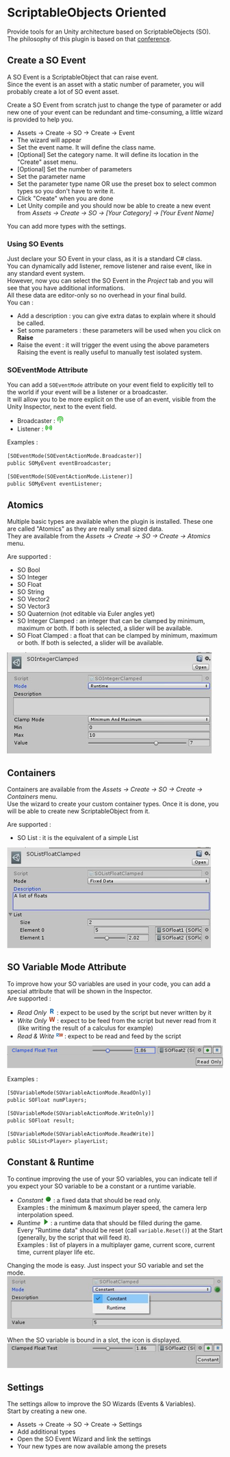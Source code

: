 # ScriptableObjects Oriented

Provide tools for an Unity architecture based on ScriptableObjects (SO).<br>
The philosophy of this plugin is based on that [conference](https://www.youtube.com/watch?v=raQ3iHhE_Kk).

## Create a SO Event
A SO Event is a ScriptableObject that can raise event.<br>
Since the event is an asset with a static number of parameter, you will probably create a lot of SO event asset.

Create a SO Event from scratch just to change the type of parameter or add new one of your event can be redundant and time-consuming, a little wizard is provided to help you.

- Assets -> Create -> SO -> Create -> Event
- The wizard will appear
- Set the event name. It will define the class name.
- [Optional] Set the category name. It will define its location in the "Create" asset menu.
- [Optional] Set the number of parameters
- Set the parameter name
- Set the parameter type name OR use the preset box to select common types so you don't have to write it.
- Click "Create" when you are done
- Let Unity compile and you should now be able to create a new event from *Assets -> Create -> SO -> [Your Category] -> [Your Event Name]*

You can add more types with the settings.

### Using SO Events

Just declare your SO Event in your class, as it is a standard C# class.<br>
You can dynamically add listener, remove listener and raise event, like in any standard event system.<br>
However, now you can select the SO Event in the *Project* tab and you will see that you have additional informations.<br>
All these data are editor-only so no overhead in your final build.<br>
You can :
- Add a description : you can give extra datas to explain where it should be called.
- Set some parameters : these parameters will be used when you click on **Raise**
- Raise the event : it will trigger the event using the above parameters
Raising the event is really useful to manually test isolated system.

### SOEventMode Attribute

You can add a `SOEventMode` attribute on your event field to explicitly tell to the world if your event will be a listener or a broadcaster.<br>
It will allow you to be more explicit on the use of an event, visible from the Unity Inspector, next to the event field.
- Broadcaster : ![Broadcaster icon](Editor/Resources/IconBroadcaster.png)
- Listener : ![Listener icon](Editor/Resources/IconListener.png)

Examples :

`[SOEventMode(SOEventActionMode.Broadcaster)]`<br>
`public SOMyEvent eventBroadcaster;`

`[SOEventMode(SOEventActionMode.Listener)]`<br>
`public SOMyEvent eventListener;`


## Atomics

Multiple basic types are available when the plugin is installed. These one are called "Atomics" as they are really small sized data.<br>
They are available from the *Assets -> Create -> SO -> Create -> Atomics* menu.<br>

Are supported :
- SO Bool
- SO Integer
- SO Float
- SO String
- SO Vector2
- SO Vector3
- SO Quaternion (not editable via Euler angles yet)
- SO Integer Clamped : an integer that can be clamped by minimum, maximum or both. If both is selected, a slider will be available.
- SO Float Clamped : a float that can be clamped by minimum, maximum or both. If both is selected, a slider will be available.

![SO Integer Clamped Example](Medias~/ExSOIntegerClamped01.jpg)

## Containers

Containers are available from the *Assets -> Create -> SO -> Create -> Containers* menu.<br>
Use the wizard to create your custom container types. Once it is done, you will be able to create new ScriptableObject from it.<br>

Are supported :
- SO List : it is the equivalent of a simple List

![SO List Float Clamped Example](Medias~/ExSOListFloatClamped01.jpg)


## SO Variable Mode Attribute
To improve how your SO variables are used in your code, you can add a special attribute that will be shown in the Inspector.<br>
Are supported :
- *Read Only* ![Read Only Icon](Editor/Resources/IconRead.png) : expect to be used by the script but never written by it
- *Write Only* ![Write Only Icon](Editor/Resources/IconWrite.png) : expect to be feed from the script but never read from it (like writing the result of a calculus for example)
- *Read & Write* ![Read Write Icon](Editor/Resources/IconReadWrite.png) : expect to be read and feed by the script

![Example of SO variable mode attribute](Medias~/ExSOFloatClamped01.jpg)

Examples :

`[SOVariableMode(SOVariableActionMode.ReadOnly)]`<br>
`public SOFloat numPlayers;`

`[SOVariableMode(SOVariableActionMode.WriteOnly)]`<br>
`public SOFloat result;`

`[SOVariableMode(SOVariableActionMode.ReadWrite)]`<br>
`public SOList<Player> playerList;`

## Constant & Runtime
To continue improving the use of your SO variables, you can indicate tell if you expect your SO variable to be a constant or a runtime variable.
- *Constant* ![Constant Icon](Editor/Resources/IconConstant.png) : a fixed data that should be read only.<br>
	Examples : the minimum & maximum player speed, the camera lerp interpolation speed.
- *Runtime* ![Runtime Icon](Editor/Resources/IconRuntime.png) : a runtime data that should be filled during the game.<br>
	Every "Runtime data" should be reset (call `variable.Reset()`) at the Start (generally, by the script that will feed it).<br>
	Examples : list of players in a multiplayer game, current score, current time, current player life etc.
	
Changing the mode is easy. Just inspect your SO variable and set the mode.<br>
![Changing SO variable mode](Medias~/ExSOVariableMode01.jpg)

When the SO variable is bound in a slot, the icon is displayed.<br>
![See SO variable mode](Medias~/ExSOVariableDataMode01.jpg)


## Settings
The settings allow to improve the SO Wizards (Events & Variables).<br>
Start by creating a new one.
- Assets -> Create -> SO -> Create -> Settings
- Add additional types
- Open the SO Event Wizard and link the settings
- Your new types are now available among the presets